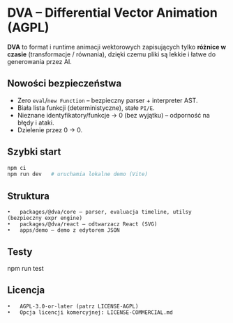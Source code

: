 # DVA – Differential Vector Animation (AGPL)

**DVA** to format i runtime animacji wektorowych zapisujących tylko **różnice w czasie** (transformacje / równania),
dzięki czemu pliki są lekkie i łatwe do generowania przez AI.

## Nowości bezpieczeństwa
- Zero `eval`/`new Function` – bezpieczny parser + interpreter AST.
- Biała lista funkcji (deterministyczne), stałe `PI/E`.
- Nieznane identyfikatory/funkcje → 0 (bez wyjątku) – odporność na błędy i ataki.
- Dzielenie przez 0 → 0.

## Szybki start
```bash
npm ci
npm run dev   # uruchamia lokalne demo (Vite)

```

## Struktura
```
•	packages/@dva/core – parser, evaluacja timeline, utilsy (bezpieczny expr engine)
•	packages/@dva/react – odtwarzacz React (SVG)
•	apps/demo – demo z edytorem JSON
```

## Testy
npm run test


## Licencja

```
•	AGPL-3.0-or-later (patrz LICENSE-AGPL)
•	Opcja licencji komercyjnej: LICENSE-COMMERCIAL.md
```
